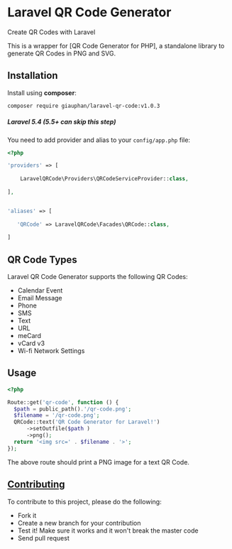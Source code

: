 # Laravel QR Code Generator

 Create QR Codes with Laravel

 This is a wrapper for [QR Code Generator for PHP], a standalone library to generate QR Codes in PNG and SVG.

## Installation

 Install using **composer**:

 ```bash
composer require giauphan/laravel-qr-code:v1.0.3
 ```
##### Laravel 5.4 (5.5+ can skip this step)
 
 You need to add provider and alias to your `config/app.php` file:
 
 ```php
 <?php
 
 'providers' => [     
       
     LaravelQRCode\Providers\QRCodeServiceProvider::class,     
   
 ],

 
 'aliases' => [
    
    'QRCode' => LaravelQRCode\Facades\QRCode::class,     
       
 ] 
 ```
## QR Code Types

 Laravel QR Code Generator supports the following QR Codes:

  - Calendar Event
  - Email Message
  - Phone
  - SMS
  - Text
  - URL
  - meCard
  - vCard v3
  - Wi-fi Network Settings
  
## Usage
    
  ```php
  <?php
  
  Route::get('qr-code', function () {
    $path = public_path().'/qr-code.png';
    $filename = '/qr-code.png';
    QRCode::text('QR Code Generator for Laravel!')
        ->setOutfile($path )
        ->png();
    return '<img src=' . $filename . '>';
  });
  
  ```
  The above route should print a PNG image for a text QR Code.
  
   
## [Contributing](CONTRIBUTING.md)
 
 To contribute to this project, please do the following:
 
  - Fork it
  - Create a new branch for your contribution
  - Test it! Make sure it works and it won't break the master code
  - Send pull request

  

